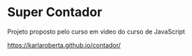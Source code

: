 # Super Contador
Projeto proposto pelo curso em video do curso de JavaScript

https://karlaroberta.github.io/contador/
 

